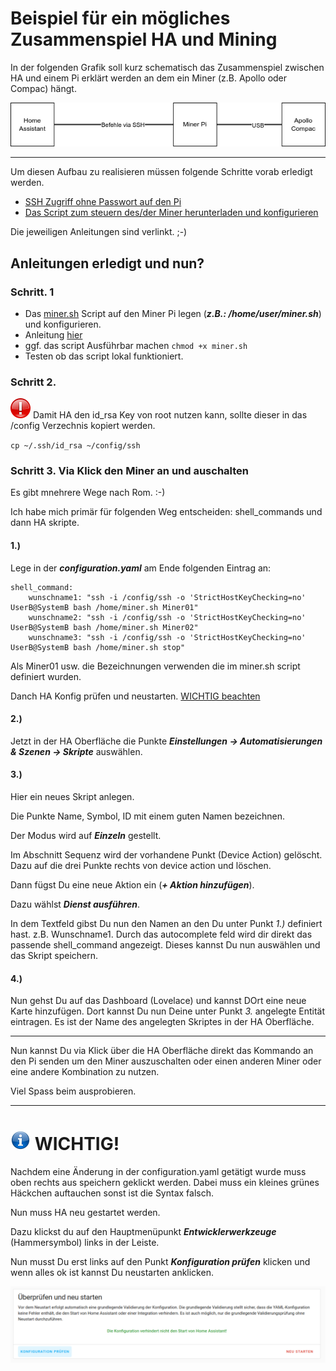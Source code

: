 # Beispiel für ein mögliches Zusammenspiel HA und Mining

In der folgenden Grafik soll kurz schematisch das Zusammenspiel zwischen HA und einem Pi erklärt werden an dem ein Miner (z.B. Apollo oder Compac) hängt.

<img src="Images/ueberblick.png">

---
 Um diesen Aufbau zu realisieren müssen folgende Schritte vorab erledigt werden.
 * [SSH Zugriff ohne Passwort auf den Pi ](https://github.com/buerzel/HomeAssistant_Miner/blob/main/ssh_connect.md)
 * [Das Script zum steuern des/der Miner herunterladen und konfigurieren](https://github.com/buerzel/HomeAssistant_Miner/blob/main/scriptApolloCgminer.md)

Die jeweiligen Anleitungen sind verlinkt. ;-)

## Anleitungen erledigt und nun?

### Schritt. 1
- Das [miner.sh](https://github.com/buerzel/HomeAssistant_Miner/blob/main/miner.sh) Script auf den Miner Pi legen (***z.B.: /home/user/miner.sh***) und konfigurieren.
- Anleitung [hier](https://github.com/buerzel/HomeAssistant_Miner/blob/main/scriptApolloCgminer.md)
- ggf. das script Ausführbar machen `chmod +x miner.sh`
- Testen ob das script lokal funktioniert.

### Schritt 2.
<img src="Images/important.png" width="32px"> Damit HA den id_rsa Key von root nutzen kann, sollte dieser in das /config Verzechnis kopiert werden.

`cp ~/.ssh/id_rsa ~/config/ssh`


### Schritt 3. Via Klick den Miner an und auschalten
Es gibt mnehrere Wege nach Rom. :-)

Ich habe mich primär für folgenden Weg entscheiden: shell_commands und dann HA skripte.

#### 1.)
Lege in der ***configuration.yaml*** am Ende folgenden Eintrag an:
```
shell_command:
    wunschname1: "ssh -i /config/ssh -o 'StrictHostKeyChecking=no' UserB@SystemB bash /home/miner.sh Miner01"
    wunschname2: "ssh -i /config/ssh -o 'StrictHostKeyChecking=no' UserB@SystemB bash /home/miner.sh Miner02"
    wunschname3: "ssh -i /config/ssh -o 'StrictHostKeyChecking=no' UserB@SystemB bash /home/miner.sh stop"
```
Als Miner01 usw. die Bezeichnungen verwenden die im miner.sh script definiert wurden.

Danch HA Konfig prüfen und neustarten. [WICHTIG beachten](https://github.com/buerzel/HomeAssistant_Miner/blob/main/example.md#-wichtig)

#### 2.)

Jetzt in der HA Oberfläche die Punkte ***Einstellungen -> Automatisierungen & Szenen -> Skripte*** auswählen.

#### 3.)
Hier ein neues Skript anlegen.

Die Punkte Name, Symbol, ID mit einem guten Namen bezeichnen.

Der Modus wird auf ***Einzeln*** gestellt.

Im Abschnitt Sequenz wird der vorhandene Punkt (Device Action) gelöscht. Dazu auf die drei Punkte rechts von device action und löschen.

Dann fügst Du eine neue Aktion ein (***+ Aktion hinzufügen***).

Dazu wählst ***Dienst ausführen***.

In dem Textfeld gibst Du nun den Namen an den Du unter Punkt *1.)* definiert hast. z.B. Wunschname1. Durch das autocomplete feld wird dir direkt das passende shell_command angezeigt. Dieses kannst Du nun auswählen und das Skript speichern.

#### 4.)

Nun gehst Du auf das Dashboard (Lovelace) und kannst DOrt eine neue Karte hinzufügen. Dort kannst Du nun Deine unter Punkt *3.* angelegte Entität eintragen. Es ist der Name des angelegten Skriptes in der HA Oberfläche.


---

Nun kannst Du via Klick über die HA Oberfläche direkt das Kommando an den Pi senden um den Miner auszuschalten oder einen anderen Miner oder eine andere Kombination zu nutzen.

Viel Spass beim ausprobieren.


--- 

# <img src="/Images/info.png" width="32"> WICHTIG! 

Nachdem eine Änderung in der configuration.yaml getätigt wurde muss oben rechts aus speichern geklickt werden. Dabei muss ein kleines grünes Häckchen auftauchen sonst ist die Syntax falsch.

Nun muss HA neu gestartet werden.

Dazu klickst du auf den Hauptmenüpunkt ***Entwicklerwerkzeuge*** (Hammersymbol) links in der Leiste.

Nun musst Du erst links auf den Punkt ***Konfiguration prüfen*** klicken und wenn alles ok ist kannst Du neustarten anklicken.

<img src="/Images/neustart.png">




